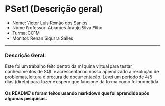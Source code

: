 # PSet1 (Descrição geral)

- Nome: Victor Luis Romão dos Santos
- Nome Professor: Abrantes Araujo Silva Filho
- Turma: CC1M
- Monitor: Renan Siquara Salles

___

### Descrição Geral:

Este foi um trabalho feito dentro da máquina virtual para testar conhecimentos de SQL
e acrescentar no nosso aprendizado a resolução de problemas, leitura e procura de
documentação. Levei um período de 4/5 dias (direto) para fazer e espero que funcione
da forma como foi prometida.

#### Os README's foram feitos usando markdown que foi aprendido após algumas pesquisas.
